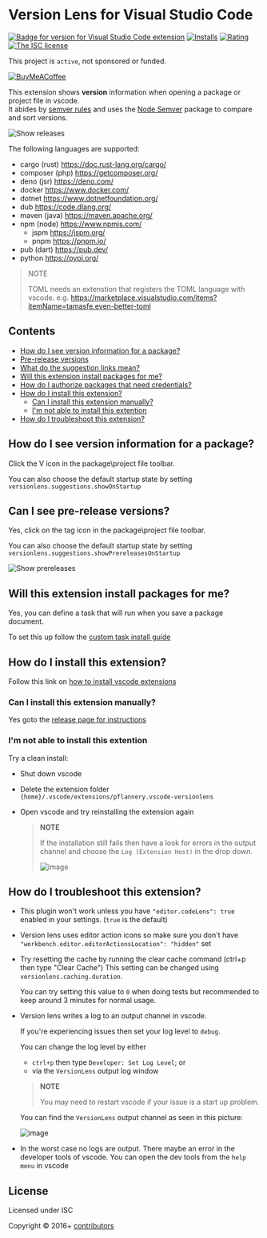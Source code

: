 # Version Lens for Visual Studio Code

[![Badge for version for Visual Studio Code extension](https://img.shields.io/visual-studio-marketplace/v/pflannery.vscode-versionlens?style=flat-square&color=blue
)](https://marketplace.visualstudio.com/items?itemName=pflannery.vscode-versionlens&wt.mc_id=vscode-versionlens-gitlab)
[![Installs](https://img.shields.io/visual-studio-marketplace/i/pflannery.vscode-versionlens?style=flat-square&color=blue
)](https://marketplace.visualstudio.com/items?itemName=pflannery.vscode-versionlens)
[![Rating](https://img.shields.io/visual-studio-marketplace/r/pflannery.vscode-versionlens?style=flat-square&color=blue
)](https://marketplace.visualstudio.com/items?itemName=pflannery.vscode-versionlens)
[![The ISC license](https://img.shields.io/badge/license-ISC-orange.png?style=flat-square&color=blue)](http://opensource.org/licenses/ISC)

This project is `active`, not sponsored or funded.

[![BuyMeACoffee](https://www.buymeacoffee.com/assets/img/custom_images/purple_img.png)](https://www.buymeacoffee.com/peterf)

This extension shows __version__ information when opening a package or project file in vscode. <br> It abides by [semver rules](https://semver.org/) and uses the [Node Semver](https://github.com/npm/node-semver) package to compare and sort versions.

![Show releases](https://gitlab.com/versionlens/vscode-versionlens/-/raw/master/images/faq/show-releases.gif)

The following languages are supported:

- cargo (rust) https://doc.rust-lang.org/cargo/
- composer (php) https://getcomposer.org/
- deno (jsr) https://deno.com/
- docker https://www.docker.com/
- dotnet https://www.dotnetfoundation.org/
- dub https://code.dlang.org/
- maven (java) https://maven.apache.org/
- npm (node) https://www.npmjs.com/
  - jspm https://jspm.org/
  - pnpm https://pnpm.io/
- pub (dart) https://pub.dev/
- python https://pypi.org/

> NOTE
>
> TOML needs an extenstion that registers the TOML language with vscode. e.g. https://marketplace.visualstudio.com/items?itemName=tamasfe.even-better-toml

## Contents

- [How do I see version information for a package?](#how-do-i-see-version-information-for-a-package)
- [Pre-release versions](#can-i-see-pre-release-versions)
- [What do the suggestion links mean?](https://gitlab.com/versionlens/vscode-versionlens/-/blob/HEAD/docs/suggestion-overview.md)
- [Will this extension install packages for me?](#will-this-extension-install-packages-for-me)
- [How do I authorize packages that need credentials?](https://gitlab.com/versionlens/vscode-versionlens/-/blob/HEAD/docs/authorization.md)
- [How do I install this extension?](#how-do-i-install-this-extension)
  - [Can I install this extension manually?](#can-i-install-this-extension-manually)
  - [I'm not able to install this extention](#im-not-able-to-install-this-extention)
- [How do I troubleshoot this extension?](#how-do-i-troubleshoot-this-extension)

## How do I see version information for a package?

Click the V icon in the package\project file toolbar.

You can also choose the default startup state by setting `versionlens.suggestions.showOnStartup`

## Can I see pre-release versions?

Yes, click on the tag icon in the package\project file toolbar.

You can also choose the default startup state by setting `versionlens.suggestions.showPrereleasesOnStartup`

![Show prereleases](https://gitlab.com/versionlens/vscode-versionlens/-/raw/master/images/faq/show-prereleases.gif)

## Will this extension install packages for me?

Yes, you can define a task that will run when you save a package document.

To set this up follow the [custom task install guide](https://gitlab.com/versionlens/vscode-versionlens/-/blob/HEAD/docs/custom-install-task.md)

## How do I install this extension?

Follow this link on [how to install vscode extensions](https://code.visualstudio.com/docs/editor/extension-gallery)

### Can I install this extension manually?

Yes goto the [release page for instructions](https://gitlab.com/versionlens/vscode-versionlens/-/releases)

### I'm not able to install this extention

Try a clean install:

- Shut down vscode
- Delete the extension folder `{home}/.vscode/extensions/pflannery.vscode-versionlens`
- Open vscode and try reinstalling the extension again

  > **NOTE**
  >
  > If the installation still fails then have a look for errors in the output channel and choose the `Log (Extension Host)` in the drop down.
  > 
  > ![image](https://gitlab.com/versionlens/vscode-versionlens/-/raw/master/images/faq/ext-host-log.png)

## How do I troubleshoot this extension?

- This plugin won't work unless you have `"editor.codeLens": true` enabled in your settings. (`true` is the default)

- Version lens uses editor action icons so make sure you don't have `"workbench.editor.editorActionsLocation": "hidden"` set

- Try resetting the cache by running the clear cache command (ctrl+p then type "Clear Cache") 
  This setting can be changed using `versionlens.caching.duration`. 

  You can try setting this value to `0` when doing tests 
  but recommended to keep around 3 minutes for normal usage.

- Version lens writes a log to an output channel in vscode.

  If you're experiencing issues then set your log level to `debug`.

  You can change the log level by either 
  - `ctrl+p` then type `Developer: Set Log Level`; or
  - via the `VersionLens` output log window

  > **NOTE**
  >
  > You may need to restart vscode if your issue is a start up problem.

  You can find the `VersionLens` output channel as seen in this picture:

  ![image](https://gitlab.com/versionlens/vscode-versionlens/-/raw/master/images/faq/ext-log.png)

- In the worst case no logs are output. There maybe an error in the developer tools of vscode. You can open the dev tools from the `help menu` in vscode

## License

Licensed under ISC

Copyright &copy; 2016+ [contributors](https://gitlab.com/versionlens/vscode-versionlens/-/graphs/master)
